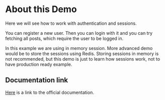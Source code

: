 # About this Demo

Here we will see how to work with authentication and sessions.

You can register a new user. Then you can login with it and you can try fetching all posts, which require the user to be logged in.

In this example we are using in memory session. More advanced demo would be to store the sessions using Redis. Storing sessions in memory is not recommended, but this demo is just to learn how sessions work, not to have production ready example.

## Documentation link

[Here](https://docs.nestjs.com/techniques/session) is a link to the official documentation.
